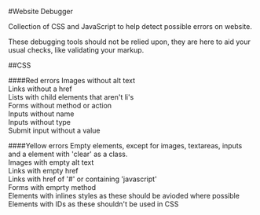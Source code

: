 #Website Debugger

Collection of CSS and JavaScript to help detect possible errors on website.

These debugging tools should not be relied upon, they are here to aid your usual checks, like validating your markup.

##CSS

####Red errors
Images without alt text  
Links without a href  
Lists with child elements that aren't li's  
Forms without method or action  
Inputs without name  
Inputs without type  
Submit input without a value

####Yellow errors
Empty elements, except for images, textareas, inputs and a element with 'clear' as a class.  
Images with empty alt text  
Links with empty href  
Links with href of '#' or containing 'javascript'  
Forms with emprty method  
Elements with inlines styles as these should be avioded where possible  
Elements with IDs as these shouldn't be used in CSS